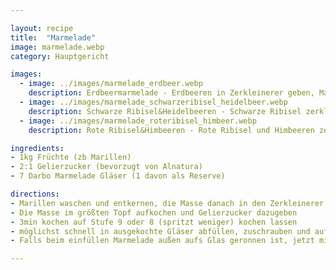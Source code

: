 ```yaml
---

layout: recipe
title:  "Marmelade"
image: marmelade.webp
category: Hauptgericht

images:
  - image: ../images/marmelade_erdbeer.webp
    description: Erdbeermarmelade - Erdbeeren in Zerkleinerer geben, Masse schäumt beim Aufkochen wenn man Zitrone dazugibt (vmtl), diese Gläser sind zu wenig befüllt!
  - image: ../images/marmelade_schwarzeribisel_heidelbeer.webp
    description: Schwarze Ribisel&Heidelbeeren - Schwarze Ribisel zerkleinern und Masse aufkochen (damit flüssiger; sonst bleibt alles im Sieb), dann absieben. Heidelbeeren zerkleinern und direkt dazu
  - image: ../images/marmelade_roteribisel_himbeer.webp
    description: Rote Ribisel&Himbeeren - Rote Ribisel und Himbeeren zerkleinern und Masse aufkochen (damit flüssiger; sonst bleibt alles im Sieb), dann absieben. (Ergebnis war sehr Gelee-artig, besser mit Heidelbeeren weil die flüssiger sind)

ingredients:
- 1kg Früchte (zb Marillen)
- 2:1 Gelierzucker (bevorzugt von Alnatura)
- 7 Darbo Marmelade Gläser (1 davon als Reserve)

directions:
- Marillen waschen und entkernen, die Masse danach in den Zerkleinerer
- Die Masse im größten Topf aufkochen und Gelierzucker dazugeben
- 3min kochen auf Stufe 9 oder 8 (spritzt weniger) kochen lassen
- möglichst schnell in ausgekochte Gläser abfüllen, zuschrauben und auf den Kopf stellen
- Falls beim einfüllen Marmelade außen aufs Glas geronnen ist, jetzt mit Küchenrolle abwischen (geht noch leichter solange die Marmelade flüssig ist)

---
```

